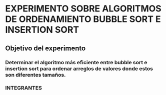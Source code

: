 # EXPERIMENTO SOBRE ALGORITMOS DE ORDENAMIENTO BUBBLE SORT E INSERTION SORT
## 
## **Objetivo del experimento**
### Determinar el algoritmo más eficiente entre bubble sort e insertion sort para ordenar arreglos de valores donde estos son diferentes tamaños.
### INTEGRANTES
